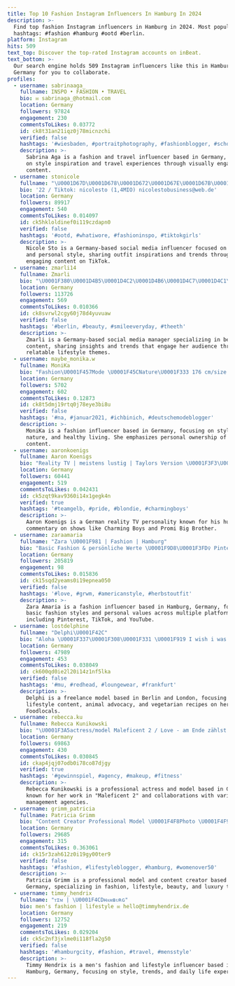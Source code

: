 ```yaml
---
title: Top 10 Fashion Instagram Influencers In Hamburg In 2024
description: >-
  Find top fashion Instagram influencers in Hamburg in 2024. Most popular
  hashtags: #fashion #hamburg #ootd #berlin.
platform: Instagram
hits: 509
text_top: Discover the top-rated Instagram accounts on inBeat.
text_bottom: >-
  Our search engine holds 509 Instagram influencers like this in Hamburg,
  Germany for you to collaborate.
profiles:
  - username: sabrinaaga_
    fullname: INSPO • FASHION • TRAVEL
    bio: ✉️ sabrinaga_@hotmail.com
    location: Germany
    followers: 97824
    engagement: 230
    commentsToLikes: 0.03772
    id: ck8t31an21iqz0j78micnzchi
    verified: false
    hashtags: '#wiesbaden, #portraitphotography, #fashionblogger, #scho'
    description: >-
      Sabrina Aga is a fashion and travel influencer based in Germany, focusing
      on style inspiration and travel experiences through visually engaging
      content.
  - username: stonicole
    fullname: "\U0001D67D\U0001D678\U0001D672\U0001D67E\U0001D67B\U0001D674 \U0001D682\U0001D683\U0001D67E"
    bio: '22 / Tiktok: nicolesto (1,4MIO) nicolestobusiness@web.de'
    location: Germany
    followers: 89917
    engagement: 540
    commentsToLikes: 0.014097
    id: ck5hkloldinef0i119czdapn0
    verified: false
    hashtags: '#ootd, #whatiwore, #fashioninspo, #tiktokgirls'
    description: >-
      Nicole Sto is a Germany-based social media influencer focused on fashion
      and personal style, sharing outfit inspirations and trends through
      engaging content on TikTok.
  - username: zmarli14
    fullname: Zmarli
    bio: "\U0001F380\U0001D4B5\U0001D4C2\U0001D4B6\U0001D4C7\U0001D4C1\U0001D4BE \U0001F380\U0001F478\U0001F3FC\U0001F1E9\U0001F1EA\U0001F1EE\U0001F1E9 \U0001F4CDGermany \U0001F4E9Socialmedia.management24@gmail.com"
    location: Germany
    followers: 113726
    engagement: 569
    commentsToLikes: 0.010366
    id: ck8svrwl2cgy60j78d4yuvuaw
    verified: false
    hashtags: '#berlin, #beauty, #smileeveryday, #theeth'
    description: >-
      Zmarli is a Germany-based social media manager specializing in beauty
      content, sharing insights and trends that engage her audience through
      relatable lifestyle themes.
  - username: maybe_monika.w
    fullname: MoniKa
    bio: "Fashion\U0001F457Mode \U0001F45CNature\U0001F333 176 cm/size 36\U0001F457 healthy lifestyle \U0001F3C3‍♀️\U0001F415\U0001F34E PL + DE\U0001F3E1 It's NOT-DATING PROFILE!!!⚠ The pictures are my property, NO COPYING!"
    location: Germany
    followers: 5702
    engagement: 602
    commentsToLikes: 0.12873
    id: ck8t5dmj19rtq0j78eye3bi8u
    verified: false
    hashtags: '#na, #januar2021, #ichbinich, #deutschemodeblogger'
    description: >-
      MoniKa is a fashion influencer based in Germany, focusing on style,
      nature, and healthy living. She emphasizes personal ownership of her
      content.
  - username: aaronkoenigs
    fullname: Aaron Koenigs
    bio: "Reality TV | meistens lustig | Taylors Version \U0001F3F3️‍\U0001F308 ☀️Charming Boys '23 ☀️Festspiele der Realitystars '21 ☀️Promi Big Brother '20 ☀️Prince Charming 19"
    location: Germany
    followers: 60441
    engagement: 519
    commentsToLikes: 0.042431
    id: ck5zqt9kav9360i14x1gegk4n
    verified: true
    hashtags: '#teamgelb, #pride, #blondie, #charmingboys'
    description: >-
      Aaron Koenigs is a German reality TV personality known for his humorous
      commentary on shows like Charming Boys and Promi Big Brother.
  - username: zaraamaria
    fullname: "Zara \U0001F981 | Fashion | Hamburg"
    bio: "Basic Fashion & persönliche Werte \U0001F9D8\U0001F3FD‍♀️ Pinterest, TikTok & YouTube: zaraamaria \U0001F98B Impressum in den Highlights FASHION & HOME LINKS:"
    location: Germany
    followers: 205819
    engagement: 98
    commentsToLikes: 0.015836
    id: ck15sqd2yeams0i19epnea050
    verified: false
    hashtags: '#love, #grwm, #americanstyle, #herbstoutfit'
    description: >-
      Zara Amaria is a fashion influencer based in Hamburg, Germany, focusing on
      basic fashion styles and personal values across multiple platforms
      including Pinterest, TikTok, and YouTube.
  - username: lostdelphine
    fullname: "Delphi\U0001F42C"
    bio: "Aloha ​\U0001F337​\U0001F308\U0001F331 \U0001F919 I wish i was a Mermaid... Berlin\U0001F4CDLondon Freelance Model/ Natural redhead & Animals Lover My vegetarian blog @foodlocals"
    location: Germany
    followers: 47989
    engagement: 453
    commentsToLikes: 0.038049
    id: ck600qd0ie2l20i14z1nf5lka
    verified: false
    hashtags: '#mu, #redhead, #loungewear, #frankfurt'
    description: >-
      Delphi is a freelance model based in Berlin and London, focusing on
      lifestyle content, animal advocacy, and vegetarian recipes on her blog,
      Foodlocals.
  - username: rebecca.ku
    fullname: Rebecca Kunikowski
    bio: "\U0001F3A5actress/model Maleficent 2 / Love - am Ende zählst du @bullsmanagement \U0001F3AC@marmulla_rudolph \U0001F1EC\U0001F1E7@mediaartistsgroup \U0001F4F8@mostwantedmodels_official"
    location: Germany
    followers: 69863
    engagement: 430
    commentsToLikes: 0.030845
    id: ckap4jqj07odb0i78co87djgy
    verified: true
    hashtags: '#gewinnspiel, #agency, #makeup, #fitness'
    description: >-
      Rebecca Kunikowski is a professional actress and model based in Germany,
      known for her work in "Maleficent 2" and collaborations with various
      management agencies.
  - username: grimm_patricia
    fullname: Patricia Grimm
    bio: "Content Creator Professional Model \U0001F4F8Photo \U0001F4F9Video \U0001F1E9\U0001F1EA \U0001F4CDHamburg - Stuttgart Fashion Lifestyle Beauty Luxury travel \U0001F9F0 TikTok Website / Impressum \U0001F53D"
    location: Germany
    followers: 29685
    engagement: 315
    commentsToLikes: 0.363061
    id: ck15r3zah612z0i19gy00ter9
    verified: false
    hashtags: '#fashion, #lifestyleblogger, #hamburg, #womenover50'
    description: >-
      Patricia Grimm is a professional model and content creator based in
      Germany, specializing in fashion, lifestyle, beauty, and luxury travel.
  - username: timmy_hendrix
    fullname: "ᴛɪᴍ | \U0001F4CDʜᴀᴍʙᴜʀɢ"
    bio: men's fashion | lifestyle ✉️ hello@timmyhendrix.de
    location: Germany
    followers: 12752
    engagement: 219
    commentsToLikes: 0.029204
    id: ck5c2nf3jxlme0i118fla2g50
    verified: false
    hashtags: '#hamburgcity, #fashion, #travel, #mensstyle'
    description: >-
      Timmy Hendrix is a men's fashion and lifestyle influencer based in
      Hamburg, Germany, focusing on style, trends, and daily life experiences.
---
```


